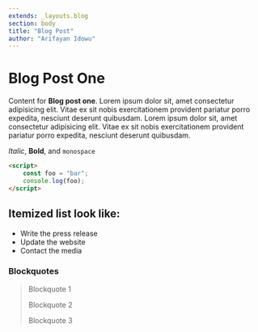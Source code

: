 ```yaml
---
extends: _layouts.blog
section: body
title: "Blog Post"
author: "Arifayan Idowu"
---
```


# Blog Post One

Content for **Blog post one**. Lorem ipsum dolor sit, amet consectetur adipisicing elit. Vitae ex sit nobis exercitationem provident pariatur porro expedita, nesciunt deserunt quibusdam. Lorem ipsum dolor sit, amet consectetur adipisicing elit. Vitae ex sit nobis exercitationem provident pariatur porro expedita, nesciunt deserunt quibusdam.

_Italic_, **Bold**, and `monospace`

```html
<script>
    const foo = "bar";
    console.log(foo);
</script>
```

## Itemized list look like:

- Write the press release
- Update the website
- Contact the media

### Blockquotes

> Blockquote 1
>
> Blockquote 2
>
> Blockquote 3
